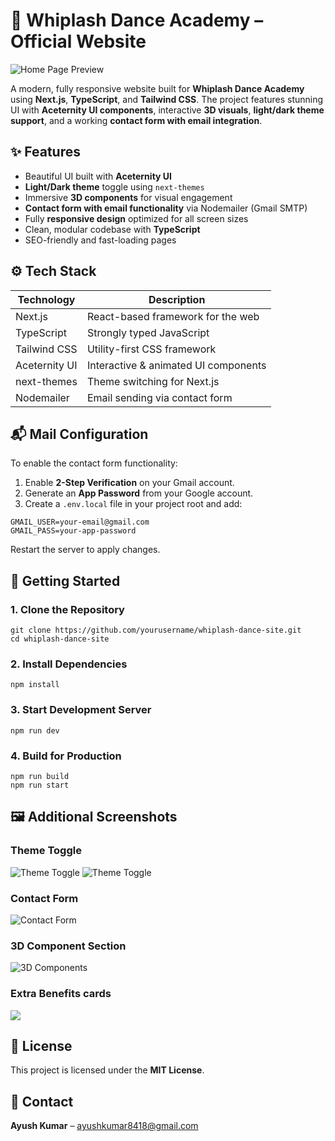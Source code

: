 

  <h1>🕺 Whiplash Dance Academy – Official Website</h1>
  <img src="./public/screenshots/home.png" alt="Home Page Preview">

  <p>A modern, fully responsive website built for <strong>Whiplash Dance Academy</strong> using <strong>Next.js</strong>, <strong>TypeScript</strong>, and <strong>Tailwind CSS</strong>. The project features stunning UI with <strong>Aceternity UI components</strong>, interactive <strong>3D visuals</strong>, <strong>light/dark theme support</strong>, and a working <strong>contact form with email integration</strong>.</p>

  <h2>✨ Features</h2>
  <ul>
    <li>Beautiful UI built with <strong>Aceternity UI</strong></li>
    <li><strong>Light/Dark theme</strong> toggle using <code>next-themes</code></li>
    <li>Immersive <strong>3D components</strong> for visual engagement</li>
    <li><strong>Contact form with email functionality</strong> via Nodemailer (Gmail SMTP)</li>
    <li>Fully <strong>responsive design</strong> optimized for all screen sizes</li>
    <li>Clean, modular codebase with <strong>TypeScript</strong></li>
    <li>SEO-friendly and fast-loading pages</li>
  </ul>

  <h2>⚙️ Tech Stack</h2>
  <table>
    <thead>
      <tr><th>Technology</th><th>Description</th></tr>
    </thead>
    <tbody>
      <tr><td>Next.js</td><td>React-based framework for the web</td></tr>
      <tr><td>TypeScript</td><td>Strongly typed JavaScript</td></tr>
      <tr><td>Tailwind CSS</td><td>Utility-first CSS framework</td></tr>
      <tr><td>Aceternity UI</td><td>Interactive & animated UI components</td></tr>
      <tr><td>next-themes</td><td>Theme switching for Next.js</td></tr>
      <tr><td>Nodemailer</td><td>Email sending via contact form</td></tr>
    </tbody>
  </table>

  <h2>📬 Mail Configuration</h2>
  <p>To enable the contact form functionality:</p>
  <ol>
    <li>Enable <strong>2-Step Verification</strong> on your Gmail account.</li>
    <li>Generate an <strong>App Password</strong> from your Google account.</li>
    <li>Create a <code>.env.local</code> file in your project root and add:</li>
  </ol>

  <pre><code>GMAIL_USER=your-email@gmail.com
GMAIL_PASS=your-app-password</code></pre>

  <p>Restart the server to apply changes.</p>

  <h2>🚀 Getting Started</h2>

  <h3>1. Clone the Repository</h3>
  <pre><code>git clone https://github.com/yourusername/whiplash-dance-site.git
cd whiplash-dance-site</code></pre>

  <h3>2. Install Dependencies</h3>
  <pre><code>npm install</code></pre>

  <h3>3. Start Development Server</h3>
  <pre><code>npm run dev</code></pre>

  <h3>4. Build for Production</h3>
  <pre><code>npm run build
npm run start</code></pre>

  <h2>🖼️ Additional Screenshots</h2>

  <h3>Theme Toggle</h3>
  <img src="screenshots/theme-white.png" alt="Theme Toggle">
  <img src="screenshots/theme-black.png" alt="Theme Toggle">
  
  <h3>Contact Form</h3>
  <img src="screenshots/contact.png" alt="Contact Form">

  <h3>3D Component Section</h3>
  <img src="screenshots/3d-section.png" alt="3D Components">

  <h3>Extra Benefits cards</h3>
  <img src="screenshots/benefits.png"/>

  <h2>📄 License</h2>
  <p>This project is licensed under the <strong>MIT License</strong>.</p>

  <h2>🤝 Contact</h2>
  <p><strong>Ayush Kumar</strong> – <a href="mailto:ayushkumar8418@gmail.com">ayushkumar8418@gmail.com</a></p>


